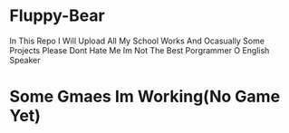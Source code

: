 # Fluppy-Bear

In This Repo I Will Upload All My School Works And Ocasually Some Projects Please Dont Hate Me Im Not The Best Porgrammer O English Speaker

# Some Gmaes Im Working(No Game Yet)
